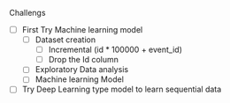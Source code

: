 Challengs


- [ ] First Try Machine learning model 
  - [ ] Dataset creation
    - [ ] Incremental (id * 100000 + event_id)
    - [ ] Drop the Id column
  - [ ] Exploratory Data analysis 
  - [ ] Machine learning Model
- [ ] Try Deep Learning type model to learn  sequential data
